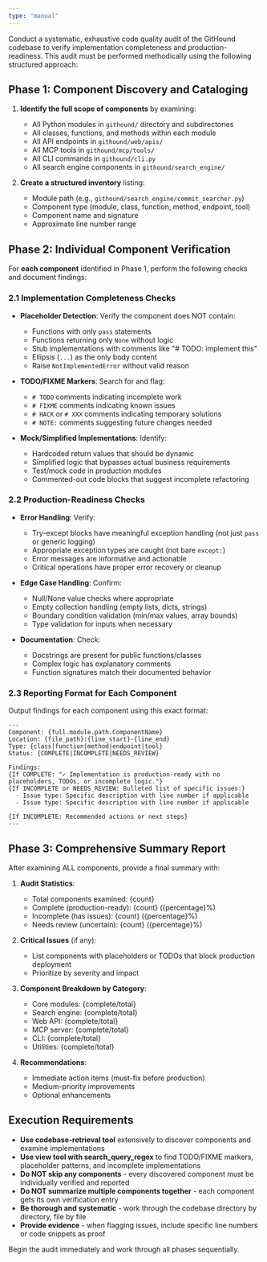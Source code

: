 ```yaml
---
type: "manual"
---
```


Conduct a systematic, exhaustive code quality audit of the GitHound codebase to verify implementation completeness and production-readiness. This audit must be performed methodically using the following structured approach:

## Phase 1: Component Discovery and Cataloging

1. **Identify the full scope of components** by examining:
   - All Python modules in `githound/` directory and subdirectories
   - All classes, functions, and methods within each module
   - All API endpoints in `githound/web/apis/`
   - All MCP tools in `githound/mcp/tools/`
   - All CLI commands in `githound/cli.py`
   - All search engine components in `githound/search_engine/`

2. **Create a structured inventory** listing:
   - Module path (e.g., `githound/search_engine/commit_searcher.py`)
   - Component type (module, class, function, method, endpoint, tool)
   - Component name and signature
   - Approximate line number range

## Phase 2: Individual Component Verification

For **each component** identified in Phase 1, perform the following checks and document findings:

### 2.1 Implementation Completeness Checks

- **Placeholder Detection**: Verify the component does NOT contain:
  - Functions with only `pass` statements
  - Functions returning only `None` without logic
  - Stub implementations with comments like "# TODO: implement this"
  - Ellipsis (`...`) as the only body content
  - Raise `NotImplementedError` without valid reason

- **TODO/FIXME Markers**: Search for and flag:
  - `# TODO` comments indicating incomplete work
  - `# FIXME` comments indicating known issues
  - `# HACK` or `# XXX` comments indicating temporary solutions
  - `# NOTE:` comments suggesting future changes needed

- **Mock/Simplified Implementations**: Identify:
  - Hardcoded return values that should be dynamic
  - Simplified logic that bypasses actual business requirements
  - Test/mock code in production modules
  - Commented-out code blocks that suggest incomplete refactoring

### 2.2 Production-Readiness Checks

- **Error Handling**: Verify:
  - Try-except blocks have meaningful exception handling (not just `pass` or generic logging)
  - Appropriate exception types are caught (not bare `except:`)
  - Error messages are informative and actionable
  - Critical operations have proper error recovery or cleanup

- **Edge Case Handling**: Confirm:
  - Null/None value checks where appropriate
  - Empty collection handling (empty lists, dicts, strings)
  - Boundary condition validation (min/max values, array bounds)
  - Type validation for inputs when necessary

- **Documentation**: Check:
  - Docstrings are present for public functions/classes
  - Complex logic has explanatory comments
  - Function signatures match their documented behavior

### 2.3 Reporting Format for Each Component

Output findings for each component using this exact format:

```
---
Component: {full.module.path.ComponentName}
Location: {file_path}:{line_start}-{line_end}
Type: {class|function|method|endpoint|tool}
Status: {COMPLETE|INCOMPLETE|NEEDS_REVIEW}

Findings:
{If COMPLETE: "✓ Implementation is production-ready with no placeholders, TODOs, or incomplete logic."}
{If INCOMPLETE or NEEDS_REVIEW: Bulleted list of specific issues:}
  - Issue type: Specific description with line number if applicable
  - Issue type: Specific description with line number if applicable

{If INCOMPLETE: Recommended actions or next steps}
---
```

## Phase 3: Comprehensive Summary Report

After examining ALL components, provide a final summary with:

1. **Audit Statistics**:
   - Total components examined: {count}
   - Complete (production-ready): {count} ({percentage}%)
   - Incomplete (has issues): {count} ({percentage}%)
   - Needs review (uncertain): {count} ({percentage}%)

2. **Critical Issues** (if any):
   - List components with placeholders or TODOs that block production deployment
   - Prioritize by severity and impact

3. **Component Breakdown by Category**:
   - Core modules: {complete/total}
   - Search engine: {complete/total}
   - Web API: {complete/total}
   - MCP server: {complete/total}
   - CLI: {complete/total}
   - Utilities: {complete/total}

4. **Recommendations**:
   - Immediate action items (must-fix before production)
   - Medium-priority improvements
   - Optional enhancements

## Execution Requirements

- **Use codebase-retrieval tool** extensively to discover components and examine implementations
- **Use view tool with search_query_regex** to find TODO/FIXME markers, placeholder patterns, and incomplete implementations
- **Do NOT skip any components** - every discovered component must be individually verified and reported
- **Do NOT summarize multiple components together** - each component gets its own verification entry
- **Be thorough and systematic** - work through the codebase directory by directory, file by file
- **Provide evidence** - when flagging issues, include specific line numbers or code snippets as proof

Begin the audit immediately and work through all phases sequentially.
